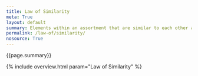 ```yaml
---
title: Law of Similarity
meta: True
layout: default
summary: Elements within an assortment that are similar to each other are perceived as a group. This can be achieved by <a href="/form">form</a>, <a href="/color">color</a>, texture or even <a href="/motion">motion</a>.
permalink: /law-of/similarity/
nosource: True
---
```


<div class="hero">{{page.summary}}</div>

{% include overview.html param="Law of Similarity" %}
